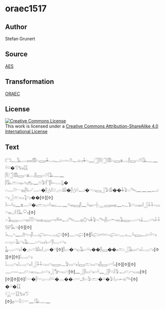 # oraec1517

## Author

Stefan Grunert

## Source

[AES](https://github.com/simondschweitzer/aes)

## Transformation

[ORAEC](https://oraec.github.io/)

## License

<a rel="license" href="http://creativecommons.org/licenses/by-sa/4.0/"><img alt="Creative Commons License" style="border-width:0" src="https://i.creativecommons.org/l/by-sa/4.0/88x31.png" /></a><br />This work is licensed under a <a rel="license" href="http://creativecommons.org/licenses/by-sa/4.0/">Creative Commons Attribution-ShareAlike 4.0 International License</a>

## Text

𓉐𓉻𓅓𓂋𓏤𓏤𓏤𓏤𓏤𓏤𓏃𓏏𓈙𓏤𓇓𓂋𓏤𓂝𓏏𓏛𓌨𓂝𓏥𓇓𓏏𓈖𓃂𓋴𓌉𓃂𓏃𓏏𓈙𓁷𓂋𓋴𓈙𓏏𓍔𓇋𓄿𓊃𓈖<br>
𓏐𓏖�𓅿𓃒𓆼𓆼<br>
𓋴𓌉𓃂𓏃𓈙𓏏𓁷𓂋𓋴𓈙𓏏𓍔𓇋𓄿𓊃𓈖<br>
𓋴𓅓𓂧𓁼𓏌𓏤𓃹𓈖𓇳𓅱𓆳𓊹𓋴𓍿𓂋𓊮�<br>
𓏏𓂋𓍔𓍕𓐍𓏤𓋴𓂦𓂋𓏏�𓋴𓊨𓏤𓎛𓇳𓈎𓏏𓀌�𓋴𓊨𓏤𓏐𓂝�𓎺𓏏𓏤𓈙𓃀𓅱𓀁��𓇓𓅱𓏏𓄯𓏤𓈖𓈖𓈖𓂝𓎺𓏤𓏤𓃀𓂧𓏥𓊺𓎺𓏤𓏤��[⯑][⯑]<br>
𓎛𓍿𓏐𓏤𓏤𓈖𓁷𓂋𓏖�𓏤𓏤𓂧𓊪𓏏𓏐𓏤𓏤𓏤𓏤𓊪𓊃𓈖𓏖𓏤𓏤𓏤𓏤𓈙𓋴𓈖𓏐𓏤𓏤𓏤𓏤𓏏𓏶𓇾𓈙𓏤𓏤𓏤𓏤𓐍𓈖𓆑𓅱𓎺𓏥𓏤𓏤𓏤𓏤𓎛𓃀𓇑𓇑𓏏𓏥𓎺𓏤𓏤𓏤𓏤𓈎𓎛𓌙𓅓𓎶𓏤𓏤[⯑]<br>
𓏏𓄿𓈙𓂋𓏏𓏤𓏤𓏤𓏤𓌉𓌉𓌉𓎺𓏤𓏤𓏤𓏤𓐍𓊪𓈙𓄗𓏤𓃛𓂝𓄯𓏤𓊃𓐍𓂘𓄹𓏤𓇓𓅱𓏏𓄯𓏤𓋴𓊪𓏏𓌎𓏤𓏤𓏤𓏤𓄿𓈙𓂋𓏏𓄹𓏤𓏇𓊃𓏏𓄹𓏤𓇑𓇑𓈝𓅓𓄹𓏤[⯑][⯑]<br>
𓇋𓆑𓄹𓈖𓄂𓄹𓏏𓏤𓋴𓂋𓅾𓏤𓍿𓂋𓊪𓅾[⯑]𓊃𓏏𓅾[⯑]𓋴𓅾𓏤𓏠𓏌𓏏𓅾𓏤𓏏𓊃𓆑𓏐𓏤𓈙𓂝𓏏𓏐𓎺𓏤𓏤𓇯𓊪𓏏𓄿𓎺𓏤𓏤𓅓𓊃𓏏𓎺𓏥𓏤𓂦𓋴𓂋𓏏𓎺𓏤𓏤<br>
𓃱𓂋𓏏𓎺𓏤𓏤𓎛�𓈎𓏏𓎺𓀌𓏤𓏤𓎛𓈎𓏏�𓎺[⯑]𓋴𓊪𓏏�𓎺𓏤𓏤𓊪𓄿𓏏𓏖𓏤𓏤��𓋴𓈙��𓏤𓏤𓂧𓃀𓄿𓏥𓎺𓏤𓏤𓇋𓂋𓊪𓎺𓏤𓏤[⯑][⯑][⯑]𓇋𓂋𓊪𓎺𓏤𓏤<br>
𓇋𓂋𓊪𓎺𓏤𓏤𓇋𓂋𓊪𓎺𓏤𓏤𓎛𓃀𓇑𓇑𓏏𓏥𓎺𓏤𓏤𓈙𓆑𓅱𓏥𓎺𓏤𓏤𓇋𓈙𓂧𓏥𓎺𓏤𓏤𓋴𓈙𓏏𓎺𓌉𓏤𓏤[⯑][⯑][⯑]<br>
𓊃𓏏𓇠𓂝𓎺𓏏𓏤𓏤𓏥𓂝𓏏𓎺𓏤𓏤𓃀𓅡𓏏𓏥𓎺[⯑]𓈖𓃀𓋴𓏥𓎺𓏤𓏤𓏏𓏐𓈖𓃀𓋴𓎺𓏤𓎛𓅱𓂝𓎺𓇹𓏥𓏤𓏤[⯑]<br>
[⯑][⯑][⯑]𓎛𓎟�𓋴𓎟𓊪𓇯𓏐𓏖�𓂋��𓏏𓎟𓄂𓏏𓅱𓂧�𓏖�𓅱𓇋𓊪𓏏𓍉𓁶𓄯[⯑]<br>
�𓏖�𓆼𓆼<br>
𓍱𓋲𓎟𓆼𓆼𓃒𓅿<br>
[⯑]𓐍𓎟𓄤𓇳𓎟𓈖𓇋𓄿𓊃𓈖<br>
